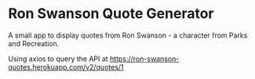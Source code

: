 # Ron Swanson Quote Generator

A small app to display quotes from Ron Swanson - a character from Parks and Recreation.

Using axios to query the API at https://ron-swanson-quotes.herokuapp.com/v2/quotes/1
